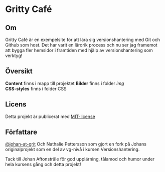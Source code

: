# Gritty Café

## Om
Gritty Café är en exempelsite för att lära sig versionshantering med Git och Github som host.
Det har varit en lärorik process och nu ser jag framemot att bygga fler hemsidor i framtiden med hjälp av versionshantering som verktyg!

## Översikt
**Content** finns i mapp till projektet
**Bilder** finns i folder *img*\
**CSS-styles** finns i folder CSS

## Licens
Detta projekt är publicerat med [MIT-license](https://opensource.org/licenses/MIT)

## Författare
[@johan-at-grit](https://github.com/johan-at-grit/)
Och Nathalie Pettersson som gjort en fork på Johans originalprojekt som en del av vg-nivå i kursen Versionshantering. 

Tack till Johan Aftonstråle för god upplärning, tålamod och humor under hela kursens gång och detta projekt! 
